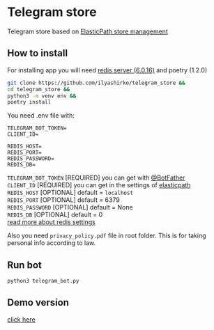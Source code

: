# Telegram store
Telegram store based on [ElasticPath store management](https://euwest.cm.elasticpath.com/)

## How to install
For installing app you will need [redis server (6.0.16)](https://redis.io/docs/getting-started/installation/) and poetry (1.2.0)
```sh
git clone https://github.com/ilyashirko/telegram_store &&
cd telegram_store &&
python3 -m venv env &&
poetry install
```
You need .env file with:
```
TELEGRAM_BOT_TOKEN=
CLIENT_ID=

REDIS_HOST=
REDIS_PORT=
REDIS_PASSWORD=
REDIS_DB=
```
`TELEGRAM_BOT_TOKEN` [REQUIRED] you can get with [@BotFather](https://t.me/BotFather)  
`CLIENT_ID` [REQUIRED] you can get in the settings of [elasticpath](https://euwest.cm.elasticpath.com/)  
`REDIS_HOST` [OPTIONAL] default = `localhost`  
`REDIS_PORT` [OPTIONAL] default = 6379  
`REDIS_PASSWORD` [OPTIONAL] default = None  
`REDIS_DB` [OPTIONAL] default = 0  
[read more about redis settings](https://developer.redis.com/develop/python/)  

Also you need `privacy_policy.pdf` file in root folder. This is for taking personal info according to law.  

## Run bot
```sh
python3 telegram_bot.py
```
## Demo version
[click here](https://t.me/ilyashirko_store_demo_bot)